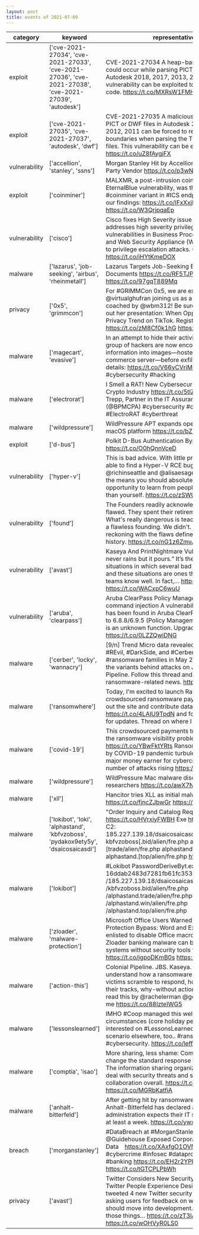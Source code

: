 ```yaml
---
layout: post
title: events of 2021-07-09
---
```


|category|keyword|representative tweet|mentioned|
|-|-|-|-|
|exploit|['cve-2021-27034', 'cve-2021-27033', 'cve-2021-27036', 'cve-2021-27038', 'cve-2021-27039', 'autodesk']|CVE-2021-27034 A heap-based buffer overflow could occur while parsing PICT or TIFF files in Autodesk 2018, 2017, 2013, 2012, 2011. This vulnerability can be exploited to execute arbitrary code. https://t.co/MXRsW1FMH4|5|
|exploit|['cve-2021-27035', 'cve-2021-27037', 'autodesk', 'dwf']|CVE-2021-27035 A maliciously crafted TIFF, PDF, PICT or DWF files in Autodesk 2018, 2017, 2013, 2012, 2011 can be forced to read beyond allocated boundaries when parsing the TIFF, PDF, PICT or DWF files. This vulnerability can be exploited to execute ar... https://t.co/uZ8fAygjFX|2|
|vulnerability|['accellion', 'stanley', 'ssns']|Morgan Stanley Hit by Accellion Hack Through Third-Party Vendor https://t.co/p3wNNp5oz8|12|
|exploit|['coinminer']|MALXMR, a post-intrusion coinminer that exploits the EternalBlue vulnerability, was the most detected #coinminer variant in #ICS endpoints in 2020.   More of our findings: https://t.co/IFxXxjMdea https://t.co/W3QrjpqaEp|2|
|vulnerability|['cisco']|Cisco fixes High Severity issue in BPA and WSA: Cisco addresses high severity privilege escalation vulnerabilities in Business Process Automation (BPA) and Web Security Appliance (WSA) that expose users to privilege escalation attacks. Cisco released… https://t.co/iHYtKmeDOX|9|
|malware|['lazarus', 'job-seeking', 'airbus', 'rheinmetall']|Lazarus Targets Job-Seeking Engineers with Malicious Documents https://t.co/RF5TJPWROt https://t.co/97gqT889Mq|5|
|privacy|['0x5', 'grimmcon']|For #GRIMMCon 0x5, we are excited to have @virtualghufran joining us as a new speaker being coached by @wbm312! Be sure to register and check out her presentation: When Opposites Attract: Making Privacy Trend on TikTok.  Register here: https://t.co/zM8Cf0k1hG https://t.co/vWDwIxkWiV|2|
|malware|['magecart', 'evasive']|In an attempt to hide their activities, the Magecart group of hackers are now encoding stolen credit card information into images—hosted on the backdoored e-commerce server—before exfiltrating the data.  Read details: https://t.co/V66yCVriMd  #infosec #cybersecurity #hacking|5|
|malware|['electrorat']|I Smell a RAT! New Cybersecurity Threats for the Crypto Industry https://t.co/5tlZ8FUO2C by David Trepp, Partner in the IT Assurance Practice at BPM (@BPMCPA) #cybersecurity #cryptocurrency #ElectroRAT #cyberthreat|3|
|malware|['wildpressure']|WildPressure APT expands operations targeting the macOS platform https://t.co/bZUwYzfTgZ|5|
|exploit|['d-bus']|Polkit D-Bus Authentication Bypass... https://t.co/O0hQnnVceD|2|
|vulnerability|['hyper-v']|This is bad advice. With little prior experience I was able to find a Hyper-V RCE bug after doing @richinseattle and @alisaesage ‘s courses. If you have the means you should absolutely pay for the opportunity to learn from people more experienced than yourself. https://t.co/zSWU1G8XXv|2|
|vulnerability|['found']|The Founders readily acknowledged the founding was flawed.  They spent their retirement years saying so.  What's really dangerous is teaching people that we had a flawless founding.  We didn't.  And the process of reckoning with the flaws defines the arc of American history. https://t.co/nG1z6ZmvJw|2|
|vulnerability|['avast']|Kaseya And PrintNightmare Vulnerabilities \| Avast: “It never rains but it pours.” It’s the saying that describes situations in which several bad things happen at once, and these situations are ones that security incident teams know well. In fact,… https://t.co/QygLqfUa6x https://t.co/WACxpC6wuU|1|
|vulnerability|['aruba', 'clearpass']|Aruba ClearPass Policy Manager up to 6.8.8/6.9.5 command injection A vulnerability classified as critical has been found in Aruba ClearPass Policy Manager up to 6.8.8/6.9.5 (Policy Management Software). Affected is an unknown function. Upgrading to versi… https://t.co/0LZZQwiDNG|6|
|malware|['cerber', 'locky', 'wannacry']|[9/n] Trend Micro data revealed #WannaCry, #Locky, #REvil, #DarkSide, and #Cerber as the most active #ransomware families in May 2021. Among them are the variants behind attacks on JBS and Colonial Pipeline.  Follow this thread and stay updated on recent ransomware-related news. https://t.co/siyVg3TQuY|4|
|malware|['ransomwhere']|Today, I'm excited to launch Ransomwhere, the open, crowdsourced ransomware payment tracker. Check out the site and contribute data at https://t.co/4LAIU9TpdN and follow @ransomwhere_ for updates.  Thread on where I see this going:|5|
|malware|['covid-19']|This crowdsourced payments tracker wants to solve the ransomware visibility problem https://t.co/YBwFktYRts Ransomware attacks, fueled by COVID-19 pandemic turbulence, have become a major money earner for cybercriminals, with the number of attacks rising  https://t.co/9augo3lxyn|1|
|malware|['wildpressure']|WildPressure Mac malware discovered by security researchers https://t.co/awX7NfVFks|2|
|malware|['xll']|Hancitor tries XLL as initial malware file, (Fri, Jul 9th) https://t.co/fjncZJbwGr https://t.co/Da7P671DfW|2|
|malware|['lokibot', 'loki', 'alphastand', 'kbfvzoboss', 'pydakox9ety5y', 'dsaicosaicasdi']|"Order Inquiry and Catalog Request" #loki #lokibot Gz https://t.co/HVrxiyFWBH Exe https://t.co/77Hoektq2X C2: 185.227.139.18/dsaicosaicasdi[.php/pydAkox9ETY5Y kbfvzoboss[.bid/alien/fre.php alphastand.[trade/alien/fre.php alphastand.[win/alien/fre.php alphastand.[top/alien/fre.php https://t.co/CSisLc9VSF|2|
|malware|['lokibot']|#Lokibot PasswordDeriveByt.exe 16ddab2483d7281fb61fc3537fff886e  C2   /185.227.139.18/dsaicosaicasdi.php/nGBv5iZqdfzrl   /kbfvzoboss.bid/alien/fre.php   /alphastand.trade/alien/fre.php   /alphastand.win/alien/fre.php   /alphastand.top/alien/fre.php|2|
|malware|['zloader', 'malware-protection']|Microsoft Office Users Warned on New Malware-Protection Bypass: Word and Excel documents are enlisted to disable Office macro warnings, so the Zloader banking malware can be downloaded onto systems without security tools flagging it. https://t.co/jgpoDKmB0s https://t.co/ZaXFFTe4eW|3|
|malware|['action-this']|Colonial Pipeline. JBS. Kaseya. If you want to understand how a ransomware attack works,how victims scramble to respond, how attackers try to hide their tracks, why-without action-this will continue, read this by @rachelerman @gerritd @chrisalcantara &amp; me  https://t.co/88IzteIWG5|2|
|malware|['lessonslearned']|IMHO #Coop managed this well considering the circumstances (core holiday period in Sweden). Very interested on #LessonsLearned. This is quite realistic scenario elsewhere, too.. #ransomware #cybersecurity. https://t.co/leffYRcyWH|2|
|malware|['comptia', 'isao']|More sharing, less shame: CompTIA ISAO wants to change the standard response to ransomware attacks: The information sharing organization helps companies deal with security threats and supports more collaboration overall. https://t.co/BGNLQFK3lb https://t.co/MGRbKatfiA|2|
|malware|['anhalt-bitterfeld']|After getting hit by ransomware, the German district of Anhalt-Bitterfeld has declared a disaster. The administration expects their IT systems to be down for at least a week.  https://t.co/ywxz2bsqWC|4|
|breach|['morganstanley']|#DataBreach at #MorganStanley Supplier @Guidehouse Exposed Corporate Client Personal Data⠀ https://t.co/XAxfgO1OVN ⠀ #supplychain #cybercrime #infosec #dataprotection #dataprivacy #banking https://t.co/EH2r2YPkMf https://t.co/tGTCPLPbWh|2|
|privacy|['avast']|Twitter Considers New Security Features \| Avast: Twitter People Experience Designer Lena Emara tweeted 4 new Twitter security feature concepts, asking users for feedback on whether or not they should move into development. “Privacy is one of those things… https://t.co/zT3IAtI6Mv https://t.co/wOHVyR0LS0|1|
